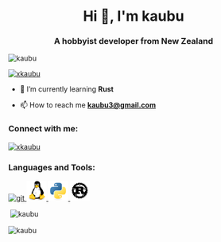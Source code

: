 <h1 align="center">Hi 👋, I'm kaubu</h1>
<h3 align="center">A hobbyist developer from New Zealand</h3>

<p align="left"> <img src="https://komarev.com/ghpvc/?username=kaubu&label=Profile%20views&color=0e75b6&style=flat" alt="kaubu" /> </p>

<p align="left"> <a href="https://twitter.com/xkaubu" target="blank"><img src="https://img.shields.io/twitter/follow/xkaubu?logo=twitter&style=for-the-badge" alt="xkaubu" /></a> </p>

- 🌱 I’m currently learning **Rust**

- 📫 How to reach me **kaubu3@gmail.com**

<h3 align="left">Connect with me:</h3>
<p align="left">
<a href="https://twitter.com/xkaubu" target="blank"><img align="center" src="https://raw.githubusercontent.com/rahuldkjain/github-profile-readme-generator/master/src/images/icons/Social/twitter.svg" alt="xkaubu" height="30" width="40" /></a>
</p>

<h3 align="left">Languages and Tools:</h3>
<p align="left"> <a href="https://git-scm.com/" target="_blank" rel="noreferrer"> <img src="https://www.vectorlogo.zone/logos/git-scm/git-scm-icon.svg" alt="git" width="40" height="40"/> </a> <a href="https://www.linux.org/" target="_blank" rel="noreferrer"> <img src="https://raw.githubusercontent.com/devicons/devicon/master/icons/linux/linux-original.svg" alt="linux" width="40" height="40"/> </a> <a href="https://www.python.org" target="_blank" rel="noreferrer"> <img src="https://raw.githubusercontent.com/devicons/devicon/master/icons/python/python-original.svg" alt="python" width="40" height="40"/> </a> <a href="https://www.rust-lang.org" target="_blank" rel="noreferrer"> <img src="https://raw.githubusercontent.com/devicons/devicon/master/icons/rust/rust-plain.svg" alt="rust" width="40" height="40"/> </a> </p>

<p>&nbsp;<img align="center" src="https://github-readme-stats.vercel.app/api?username=kaubu&show_icons=true&locale=en" alt="kaubu" /></p>

<p><img align="center" src="https://github-readme-streak-stats.herokuapp.com/?user=kaubu&" alt="kaubu" /></p>

